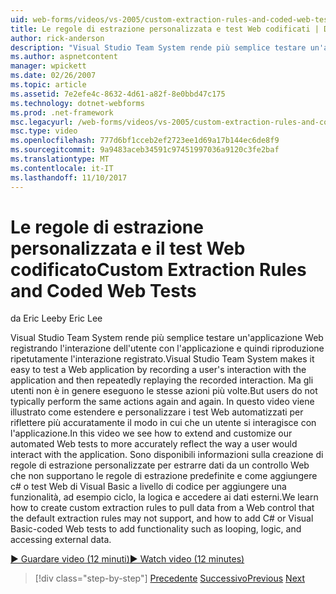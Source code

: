 ```yaml
---
uid: web-forms/videos/vs-2005/custom-extraction-rules-and-coded-web-tests
title: Le regole di estrazione personalizzata e test Web codificati | Documenti Microsoft
author: rick-anderson
description: "Visual Studio Team System rende più semplice testare un'applicazione Web registrando l'interazione dell'utente con l'applicazione e quindi riproduzione ripetutamente il re..."
ms.author: aspnetcontent
manager: wpickett
ms.date: 02/26/2007
ms.topic: article
ms.assetid: 7e2efe4c-8632-4d61-a82f-8e0bbd47c175
ms.technology: dotnet-webforms
ms.prod: .net-framework
msc.legacyurl: /web-forms/videos/vs-2005/custom-extraction-rules-and-coded-web-tests
msc.type: video
ms.openlocfilehash: 777d6bf1cceb2ef2723ee1d69a17b144ec6de8f9
ms.sourcegitcommit: 9a9483aceb34591c97451997036a9120c3fe2baf
ms.translationtype: MT
ms.contentlocale: it-IT
ms.lasthandoff: 11/10/2017
---
```

<a name="custom-extraction-rules-and-coded-web-tests"></a><span data-ttu-id="a72bb-103">Le regole di estrazione personalizzata e il test Web codificato</span><span class="sxs-lookup"><span data-stu-id="a72bb-103">Custom Extraction Rules and Coded Web Tests</span></span>
====================
<span data-ttu-id="a72bb-104">da Eric Lee</span><span class="sxs-lookup"><span data-stu-id="a72bb-104">by Eric Lee</span></span>

<span data-ttu-id="a72bb-105">Visual Studio Team System rende più semplice testare un'applicazione Web registrando l'interazione dell'utente con l'applicazione e quindi riproduzione ripetutamente l'interazione registrato.</span><span class="sxs-lookup"><span data-stu-id="a72bb-105">Visual Studio Team System makes it easy to test a Web application by recording a user's interaction with the application and then repeatedly replaying the recorded interaction.</span></span> <span data-ttu-id="a72bb-106">Ma gli utenti non è in genere eseguono le stesse azioni più volte.</span><span class="sxs-lookup"><span data-stu-id="a72bb-106">But users do not typically perform the same actions again and again.</span></span> <span data-ttu-id="a72bb-107">In questo video viene illustrato come estendere e personalizzare i test Web automatizzati per riflettere più accuratamente il modo in cui che un utente si interagisce con l'applicazione.</span><span class="sxs-lookup"><span data-stu-id="a72bb-107">In this video we see how to extend and customize our automated Web tests to more accurately reflect the way a user would interact with the application.</span></span> <span data-ttu-id="a72bb-108">Sono disponibili informazioni sulla creazione di regole di estrazione personalizzate per estrarre dati da un controllo Web che non supportano le regole di estrazione predefinite e come aggiungere c# o test Web di Visual Basic a livello di codice per aggiungere una funzionalità, ad esempio ciclo, la logica e accedere ai dati esterni.</span><span class="sxs-lookup"><span data-stu-id="a72bb-108">We learn how to create custom extraction rules to pull data from a Web control that the default extraction rules may not support, and how to add C# or Visual Basic-coded Web tests to add functionality such as looping, logic, and accessing external data.</span></span>

[<span data-ttu-id="a72bb-109">&#9654; Guardare video (12 minuti)</span><span class="sxs-lookup"><span data-stu-id="a72bb-109">&#9654; Watch video (12 minutes)</span></span>](https://channel9.msdn.com/Blogs/ASP-NET-Site-Videos/custom-extraction-rules-and-coded-web-tests)

>[!div class="step-by-step"]
<span data-ttu-id="a72bb-110">[Precedente](code-coverage-of-automated-tests.md)
[Successivo](the-effects-of-caching.md)</span><span class="sxs-lookup"><span data-stu-id="a72bb-110">[Previous](code-coverage-of-automated-tests.md)
[Next](the-effects-of-caching.md)</span></span>
